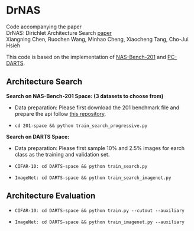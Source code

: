 # DrNAS

Code accompanying the paper  
DrNAS: Dirichlet Architecture Search [paper](https://arxiv.org/abs/2006.10355)  
Xiangning Chen, Ruochen Wang, Minhao Cheng, Xiaocheng Tang, Cho-Jui Hsieh

This code is based on the implementation of [NAS-Bench-201](https://github.com/D-X-Y/AutoDL-Projects) and [PC-DARTS](https://github.com/yuhuixu1993/PC-DARTS).

## Architecture Search

**Search on NAS-Bench-201 Space: (3 datasets to choose from)**

* Data preparation: Please first download the 201 benchmark file and prepare the api follow [this repository](https://github.com/D-X-Y/NAS-Bench-201).

* ```cd 201-space && python train_search_progressive.py```

**Search on DARTS Space:**

* Data preparation: Please first sample 10% and 2.5% images for earch class as the training and validation set.

* ```CIFAR-10: cd DARTS-space && python train_search.py```

* ```ImageNet: cd DARTS-space && python train_search_imagenet.py```

## Architecture Evaluation

* ```CIFAR-10: cd DARTS-space && python train.py --cutout --auxiliary```

* ```ImageNet: cd DARTS-space && python train_imagenet.py --auxiliary```